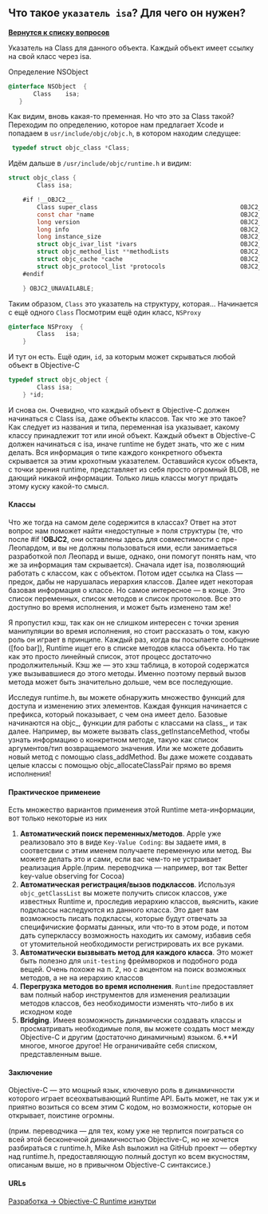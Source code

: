 ## Что такое `указатель isa`? Для чего он нужен?

[**Вернутся к списку вопросов**](https://github.com/Torlopov-Andrey/hh_interview_ios/blob/master/readme.md)

Указатель на Class для данного объекта. Каждый объект имеет ссылку на свой класс через isa.

Определение NSObject

```Objective-C
@interface NSObject  {
       Class	isa;
   }
```

Как видим, вновь какая-то пременная. Но что это за Class такой? Переходим по определению, которое нам предлагает Xcode и попадаем в `usr/include/objc/objc.h`, в котором находим следущее:

```Objective-C
 typedef struct objc_class *Class;
```

Идём дальше в `/usr/include/objc/runtime.h` и видим:
```Objective-C
struct objc_class {
        Class isa;

    #if !__OBJC2__
        Class super_class                                        OBJC2_UNAVAILABLE;
        const char *name                                         OBJC2_UNAVAILABLE;
        long version                                             OBJC2_UNAVAILABLE;
        long info                                                OBJC2_UNAVAILABLE;
        long instance_size                                       OBJC2_UNAVAILABLE;
        struct objc_ivar_list *ivars                             OBJC2_UNAVAILABLE;
        struct objc_method_list **methodLists                    OBJC2_UNAVAILABLE;
        struct objc_cache *cache                                 OBJC2_UNAVAILABLE;
        struct objc_protocol_list *protocols                     OBJC2_UNAVAILABLE;
    #endif

    } OBJC2_UNAVAILABLE;
```

Таким образом, `Class` это указатель на структуру, которая… Начинается с ещё одного `Class`
Посмотрим ещё один класс, `NSProxy`

```Objective-C
@interface NSProxy  {
        Class	isa;
    }
```
И тут он есть. Ещё один, `id`, за которым может скрываться любой объект в Objective-C
```Objective-C
typedef struct objc_object {
        Class isa;
    } *id;
```

И снова он. Очевидно, что каждый объект в Objective-C должен начинаться с Class isa, даже объекты классов. Так что же это такое?
Как следует из названия и типа, переменная isa указывает, какому классу принадлежит тот или иной объект. Каждый объект в Objective-C должен начинаться с isa, иначе runtime не будет знать, что же с ним делать. Вся информация о типе каждого конкретного объекта скрывается за этим крохотным указателем. Оставшийся кусок объекта, с точки зрения runtime, представляет из себя просто огромный BLOB, не дающий никакой информации. Только лишь классы могут придать этому куску какой-то смысл.


#### Классы

Что же тогда на самом деле содержится в классах? Ответ на этот вопрос нам поможет найти «недоступные » поля структуры (те, что после #if !__OBJC2__, они оставлены здесь для совместимости с пре-Леопардом, и вы не должны пользоваться ими, если занимаеться разработкой пол Леопард и выше, однако, они помогут понять нам, что же за информация там скрывается). Сначала идет isa, позволяющий работать с классом, как с объектом. Потом идет ссылка на Class — предок, дабы не нарушалась иерархия классов. Далее идет некоторая базовая информация о классе. Но самое интересное — в конце. Это список переменных, список методов и список протоколов. Все это доступно во время исполнения, и может быть изменено там же!

Я пропустил кэш, так как он не слишком интересен с точки зрения манипуляции во время исполнения, но стоит рассказать о том, какую роль он играет в принципе. Каждый раз, когда вы посылаете сообщение ([foo bar]), Runtime ищет его в списке методов класса объекта. Но так как это просто линейный список, этот процесс достаточно продолжительный. Кэш же — это хэш таблица, в которой содержатся уже вызывавшиеся до этого методы. Именно поэтому первый вызов метода может быть значительно дольше, чем все последующие.

Исследуя runtime.h, вы можете обнаружить множество функций для доступа и изменению этих элементов. Каждая функция начинается с префикса, который показывает, с чем она имеет дело. Базовые начинаются на objc_, функции для работы с классами на class_, и так далее. Например, вы можете вызвать class_getInstanceMethod, чтобы узнать информацию о конкретном методе, такую как список аргументов/тип возвращаемого значения. Или же можете добавить новый метод с помощью class_addMethod. Вы даже можете создавать целые классы с помощью objc_allocateClassPair прямо во время исполнения!

#### Практическое применеие

Есть множество вариантов применеия этой Runtime мета-информации, вот только некоторые из них
1. **Автоматический поиск переменных/методов**. Apple уже реализовало это в виде `Key-Value Coding`: вы задаете имя, в соответсвии с этим именем получаете переменную или метод. Вы можете делать это и сами, если вас чем-то не устраивает реализация Apple.(прим. переводчика — например, вот так Better key-value observing for Cocoa)
2. **Автоматическая регистрация/вызов подклассов**. Используя `objc_getClassList` вы можете получить список классов, уже известных Runtime и, проследив иерархию классов, выяснить, какие подклассы наследуются из данного класса. Это дает вам возможность писать подклассы, которые будут отвечать за специфичиские форматы данных, или что-то в этом роде, и потом дать суперклассу возможность находить их самому, избавив себя от утомительной необходимости регистрировать их все руками.
3. **Автоматически вызвывать метод для каждого класса**. Это может быть полезно для `unit-testing` фреймворков и подобного рода вещей. Очень похоже на п. 2, но с акцентом на поиск возможных методов, а не на иерархию классов
4. **Перегрузка методов во время исполнения**. `Runtime` предоставляет вам полный набор инструментов для изменения реализации методов классов, без необходимости изменять что-либо в их исходном коде
5. **Bridging**. Имеея возможность динамически создавать классы и просматривать необходимые поля, вы можете создать мост между Objective-C и другим (достаточно динамичным) языком.
6.**И многое, многое другое! Не ограничивайте себя списком, представленным выше.

#### Заключение

Objective-C — это мощный язык, ключевую роль в динамичности которого играет всеохватывающий Runtime API. Быть может, не так уж и приятно возиться со всем этим C кодом, но возможности, которые он открывает, поистине огромны.

(прим. переводчика — для тех, кому уже не терпится поиграться со всей этой бесконечной динамичностью Objective-C, но не хочется разбираться с runtime.h, Mike Ash выложил на GitHub проект — обертку над runtime.h, предоставляющую полный доступ ко всем вкусностям, описаным выше, но в привычном Objective-C синтаксисе.)


#### URLs
[Разработка → Objective-C Runtime изнутри](https://habrahabr.ru/post/148922/)
